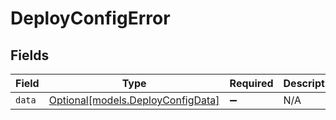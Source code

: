 # DeployConfigError


## Fields

| Field                                                              | Type                                                               | Required                                                           | Description                                                        |
| ------------------------------------------------------------------ | ------------------------------------------------------------------ | ------------------------------------------------------------------ | ------------------------------------------------------------------ |
| `data`                                                             | [Optional[models.DeployConfigData]](../models/deployconfigdata.md) | :heavy_minus_sign:                                                 | N/A                                                                |